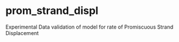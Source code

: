 # prom_strand_displ
Experimental Data validation of model for rate of Promiscuous Strand Displacement
